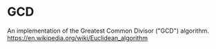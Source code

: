 # GCD
An implementation of the Greatest Common Divisor ("GCD") algorithm.
https://en.wikipedia.org/wiki/Euclidean_algorithm